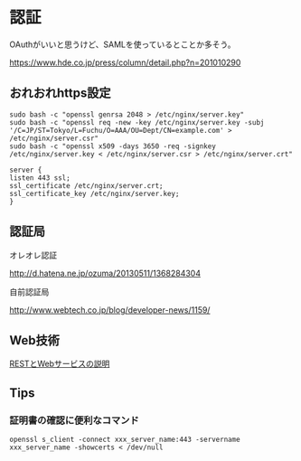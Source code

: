 # 認証

OAuthがいいと思うけど、SAMLを使っているとことか多そう。


https://www.hde.co.jp/press/column/detail.php?n=201010290


## おれおれhttps設定

~~~
sudo bash -c "openssl genrsa 2048 > /etc/nginx/server.key"
sudo bash -c "openssl req -new -key /etc/nginx/server.key -subj '/C=JP/ST=Tokyo/L=Fuchu/O=AAA/OU=Dept/CN=example.com' > /etc/nginx/server.csr"
sudo bash -c "openssl x509 -days 3650 -req -signkey /etc/nginx/server.key < /etc/nginx/server.csr > /etc/nginx/server.crt"

server {
listen 443 ssl;
ssl_certificate /etc/nginx/server.crt;
ssl_certificate_key /etc/nginx/server.key;
}
~~~

## 認証局

オレオレ認証

http://d.hatena.ne.jp/ozuma/20130511/1368284304

自前認証局

http://www.webtech.co.jp/blog/developer-news/1159/

## Web技術

[RESTとWebサービスの説明](http://labo.mamezou.com/special/sp_013/sp_013_002.html)


## Tips

### 証明書の確認に便利なコマンド

`openssl s_client -connect xxx_server_name:443 -servername xxx_server_name -showcerts < /dev/null`


